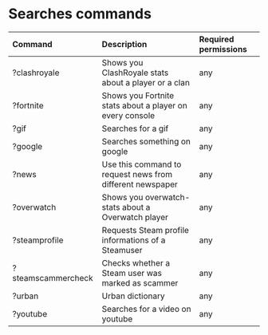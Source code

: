 # Searches commands

| Command | Description | Required permissions |
| :--- | :--- | :--- |
|?clashroyale              | Shows you ClashRoyale stats about a player or a clan | any|
|?fortnite                 | Shows you Fortnite stats about a player on every console | any|
|?gif                      | Searches for a gif | any|
|?google                   | Searches something on google | any|
|?news                     | Use this command to request news from different newspaper | any|
|?overwatch                | Shows you overwatch-stats about a Overwatch player | any|
|?steamprofile             | Requests Steam profile informations of a Steamuser | any|
|?steamscammercheck        | Checks whether a Steam user was marked as scammer | any|
|?urban                    | Urban dictionary | any|
|?youtube                  | Searches for a video on youtube | any